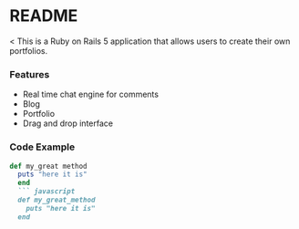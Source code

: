 # README

< This is a Ruby on Rails 5 application that allows users to create their own portfolios. 

### Features

- Real time chat engine for comments
- Blog
- Portfolio
- Drag and drop interface

### Code Example

``` ruby
def my_great method
  puts "here it is"
  end
  ``` javascript
  def my_great_method
    puts "here it is" 
  end
  ```
